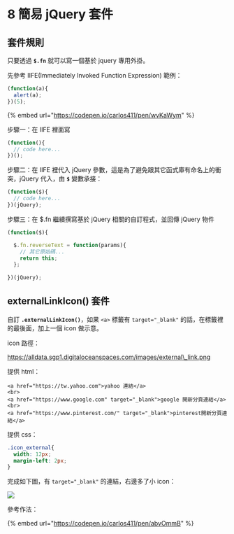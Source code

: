 # 8 簡易 jQuery 套件

## &#x20;套件規則

只要透過 **`$.fn`** 就可以寫一個基於 jquery 專用外掛。

先參考 IIFE(Immediately Invoked Function Expression) 範例：

```javascript
(function(a){
  alert(a);
})(5);
```

{% embed url="https://codepen.io/carlos411/pen/wvKaWym" %}





步驟一：在 IIFE 裡面寫

```javascript
(function(){
  // code here...
})();
```



步驟二：在 IIFE 裡代入 jQuery 參數，這是為了避免跟其它函式庫有命名上的衝突，jQuery 代入，由 **`$`** 變數承接：

```javascript
(function($){
  // code here...
})(jQuery);
```



步驟三：在 $.fn 繼續撰寫基於 jQuery 相關的自訂程式，並回傳 jQuery 物件

```javascript
(function($){

  $.fn.reverseText = function(params){
    // 其它原始碼...
    return this;
  };
  
})(jQuery);
```



## externalLinkIcon() 套件

自訂 **`.externalLinkIcon()`**，如果 `<a>` 標籤有 `target="_blank"` 的話，在標籤裡的最後面，加上一個 icon 做示意。

icon 路徑：&#x20;

https://alldata.sgp1.digitaloceanspaces.com/images/external\_link.png



提供 html：

```markup
<a href="https://tw.yahoo.com">yahoo 連結</a>
<br>
<a href="https://www.google.com" target="_blank">google 開新分頁連結</a>
<br>
<a href="https://www.pinterest.com/" target="_blank">pinterest開新分頁連結</a>
```

提供 css：

```css
.icon_external{
  width: 12px;
  margin-left: 2px;
}
```

完成如下圖，有 `target="_blank"` 的連結，右邊多了小 icon：

![](.gitbook/assets/external\_link\_icon.png)



參考作法：

{% embed url="https://codepen.io/carlos411/pen/abvOmmB" %}

